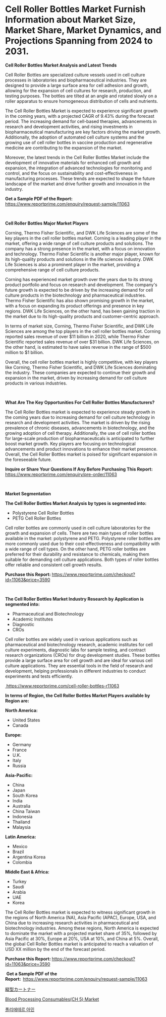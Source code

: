 <p><h1>Cell Roller Bottles Market Furnish Information about Market Size, Market Share, Market Dynamics, and Projections Spanning from 2024 to 2031.</h1></p><p><strong>Cell Roller Bottles Market Analysis and Latest Trends</strong></p>
<p><p>Cell Roller Bottles are specialized culture vessels used in cell culture processes in laboratories and biopharmaceutical industries. They are designed to provide a large surface area for cell adhesion and growth, allowing for the expansion of cell cultures for research, production, and testing purposes. The bottles are tilted at an angle and rotated slowly on a roller apparatus to ensure homogeneous distribution of cells and nutrients.</p><p>The Cell Roller Bottles Market is expected to experience significant growth in the coming years, with a projected CAGR of 9.43% during the forecast period. The increasing demand for cell-based therapies, advancements in research and development activities, and rising investments in biopharmaceutical manufacturing are key factors driving the market growth. Additionally, the adoption of automated cell culture systems and the growing use of cell roller bottles in vaccine production and regenerative medicine are contributing to the expansion of the market.</p><p>Moreover, the latest trends in the Cell Roller Bottles Market include the development of innovative materials for enhanced cell growth and expansion, the integration of advanced technologies for monitoring and control, and the focus on sustainability and cost-effectiveness in manufacturing processes. These trends are expected to shape the future landscape of the market and drive further growth and innovation in the industry.</p></p>
<p><strong>Get a Sample PDF of the Report:&nbsp;</strong> <a href="https://www.reportprime.com/enquiry/request-sample/11063">https://www.reportprime.com/enquiry/request-sample/11063</a></p>
<p>&nbsp;</p>
<p><strong>Cell Roller Bottles Major Market Players</strong></p>
<p><p>Corning, Thermo Fisher Scientific, and DWK Life Sciences are some of the key players in the cell roller bottles market. Corning is a leading player in the market, offering a wide range of cell culture products and solutions. The company has a strong presence in the market, with a focus on innovation and technology. Thermo Fisher Scientific is another major player, known for its high-quality products and solutions in the life sciences industry. DWK Life Sciences is also a prominent player in the market, providing a comprehensive range of cell culture products.</p><p>Corning has experienced market growth over the years due to its strong product portfolio and focus on research and development. The company's future growth is expected to be driven by the increasing demand for cell culture products in the biotechnology and pharmaceutical industries. Thermo Fisher Scientific has also shown promising growth in the market, with a focus on expanding its product offerings and presence in key regions. DWK Life Sciences, on the other hand, has been gaining traction in the market due to its high-quality products and customer-centric approach.</p><p>In terms of market size, Corning, Thermo Fisher Scientific, and DWK Life Sciences are among the top players in the cell roller bottles market. Corning reported sales revenue of over $11 billion in 2020, while Thermo Fisher Scientific reported sales revenue of over $31 billion. DWK Life Sciences, on the other hand, is estimated to have sales revenue in the range of $500 million to $1 billion.</p><p>Overall, the cell roller bottles market is highly competitive, with key players like Corning, Thermo Fisher Scientific, and DWK Life Sciences dominating the industry. These companies are expected to continue their growth and expansion in the market, driven by increasing demand for cell culture products in various industries.</p></p>
<p>&nbsp;</p>
<p><strong>What Are The Key Opportunities For Cell Roller Bottles Manufacturers?</strong></p>
<p><p>The Cell Roller Bottles market is expected to experience steady growth in the coming years due to increasing demand for cell culture technology in research and development activities. The market is driven by the rising prevalence of chronic diseases, advancements in biotechnology, and the growing adoption of cell therapy. Additionally, the use of cell roller bottles for large-scale production of biopharmaceuticals is anticipated to further boost market growth. Key players are focusing on technological advancements and product innovations to enhance their market presence. Overall, the Cell Roller Bottles market is poised for significant expansion in the foreseeable future.</p></p>
<p><strong>Inquire or Share Your Questions If Any Before Purchasing This Report:</strong> <a href="https://www.reportprime.com/enquiry/pre-order/11063">https://www.reportprime.com/enquiry/pre-order/11063</a></p>
<p>&nbsp;</p>
<p><strong>Market Segmentation</strong></p>
<p><strong>The Cell Roller Bottles Market Analysis by types is segmented into:</strong></p>
<p><ul><li>Polystyrene Cell Roller Bottles</li><li>PETG Cell Roller Bottles</li></ul></p>
<p><p>Cell roller bottles are commonly used in cell culture laboratories for the growth and expansion of cells. There are two main types of roller bottles available in the market: polystyrene and PETG. Polystyrene roller bottles are more commonly used due to their cost-effectiveness and compatibility with a wide range of cell types. On the other hand, PETG roller bottles are preferred for their durability and resistance to chemicals, making them suitable for demanding cell culture applications. Both types of roller bottles offer reliable and consistent cell growth results.</p></p>
<p><strong>Purchase this Report:&nbsp;</strong><a href="https://www.reportprime.com/checkout?id=11063&price=3590">https://www.reportprime.com/checkout?id=11063&price=3590</a></p>
<p>&nbsp;</p>
<p><strong>The Cell Roller Bottles Market Industry Research by Application is segmented into:</strong></p>
<p><ul><li>Pharmaceutical and Biotechnology</li><li>Academic Institutes</li><li>Diagnostic</li><li>CROs</li></ul></p>
<p><p>Cell roller bottles are widely used in various applications such as pharmaceutical and biotechnology research, academic institutes for cell culture experiments, diagnostic labs for sample testing, and contract research organizations (CROs) for drug development studies. These bottles provide a large surface area for cell growth and are ideal for various cell culture applications. They are essential tools in the field of research and development, helping professionals in different industries to conduct experiments and tests efficiently.</p></p>
<p><a href="https://www.reportprime.com/cell-roller-bottles-r11063">&nbsp;https://www.reportprime.com/cell-roller-bottles-r11063</a></p>
<p><strong>In terms of Region, the Cell Roller Bottles Market Players available by Region are:</strong></p>
<p>
    <p> <strong> North America: </strong>
        <ul>
            <li>United States</li>
            <li>Canada</li>
        </ul>
        </p> 
    <p> <strong> Europe: </strong>
        <ul>
            <li>Germany</li>
            <li>France</li>
            <li>U.K.</li>
            <li>Italy</li>
            <li>Russia</li>
        </ul>
        </p> 
    <p> <strong> Asia-Pacific: </strong>
        <ul>
            <li>China</li>
            <li>Japan</li>
            <li>South Korea</li>
            <li>India</li>
            <li>Australia</li>
            <li>China Taiwan</li>
            <li>Indonesia</li>
            <li>Thailand</li>
            <li>Malaysia</li>
        </ul>
        </p> 
    <p> <strong> Latin America: </strong>
        <ul>
            <li>Mexico</li>
            <li>Brazil</li>
            <li>Argentina Korea</li>
            <li>Colombia</li>
        </ul>
        </p> 
    <p> <strong> Middle East & Africa: </strong>
        <ul>
            <li>Turkey</li>
            <li>Saudi</li>
            <li>Arabia</li>
            <li>UAE</li>
            <li>Korea</li>
        </ul>
    </p>
    </p>
<p><p>The Cell Roller Bottles market is expected to witness significant growth in the regions of North America (NA), Asia Pacific (APAC), Europe, USA, and China due to increasing research activities in pharmaceutical and biotechnology industries. Among these regions, North America is expected to dominate the market with a projected market share of 35%, followed by Asia Pacific at 30%, Europe at 20%, USA at 10%, and China at 5%. Overall, the global Cell Roller Bottles market is anticipated to reach a valuation of USD XX million by the end of the forecast period.</p></p>
<p><strong>Purchase this Report: </strong><a href="https://www.reportprime.com/checkout?id=11063&price=3590">https://www.reportprime.com/checkout?id=11063&price=3590</a></p>
<p>&nbsp;<strong>Get a Sample PDF of the Report:&nbsp;&nbsp;</strong><a href="https://www.reportprime.com/enquiry/request-sample/11063">https://www.reportprime.com/enquiry/request-sample/11063</a></p>
<p><strong></strong></p>
<p><p><a href="https://github.com/ReyesKohler20231/Market-Research-Report-List-1/blob/main/543731924358.md">縦型カートナー</a></p><p><a href="https://github.com/Whitneyboyettebo9kiw7yr13/Market-Research-Report-List-2/blob/main/blood-processing-consumablesch-5-market.md">Blood Processing Consumables(CH 5) Market</a></p><p><a href="https://github.com/sammyUltyylrich9067856/Market-Research-Report-List-1/blob/main/359351222331.md">폴리에테르 아민</a></p></p>